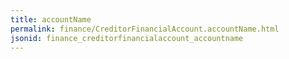 ```yaml
---
title: accountName
permalink: finance/CreditorFinancialAccount.accountName.html
jsonid: finance_creditorfinancialaccount_accountname
---
```

